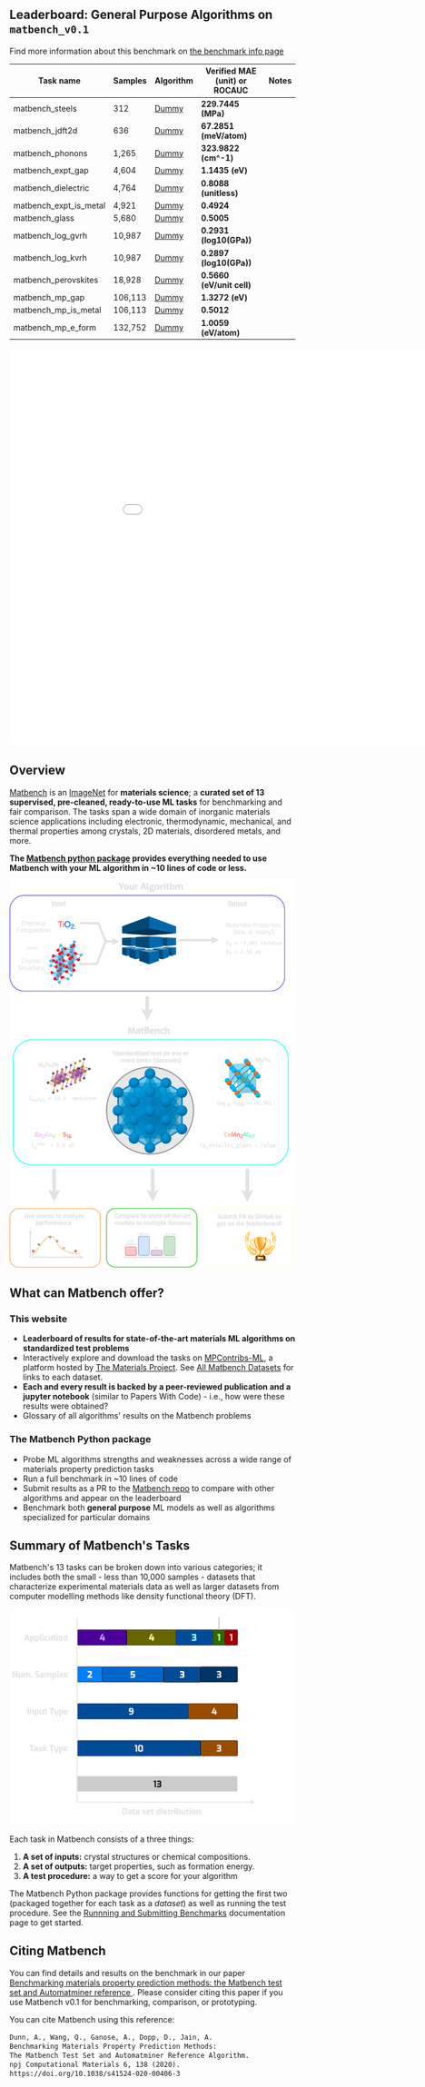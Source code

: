 ## Leaderboard: General Purpose Algorithms on `matbench_v0.1`

Find more information about this benchmark on [the benchmark info page](/Benchmark%20Info/matbench_v0.1)

| Task name | Samples | Algorithm | Verified MAE (unit) or ROCAUC | Notes |
|------------------|---------|-----------|----------------------|-------|
| matbench_steels | 312 | [Dummy](/Full%20Benchmark%20Data/matbench_v0.1_dummy) | **229.7445 (MPa)** |  |
| matbench_jdft2d | 636 | [Dummy](/Full%20Benchmark%20Data/matbench_v0.1_dummy) | **67.2851 (meV/atom)** |  |
| matbench_phonons | 1,265 | [Dummy](/Full%20Benchmark%20Data/matbench_v0.1_dummy) | **323.9822 (cm^-1)** |  |
| matbench_expt_gap | 4,604 | [Dummy](/Full%20Benchmark%20Data/matbench_v0.1_dummy) | **1.1435 (eV)** |  |
| matbench_dielectric | 4,764 | [Dummy](/Full%20Benchmark%20Data/matbench_v0.1_dummy) | **0.8088 (unitless)** |  |
| matbench_expt_is_metal | 4,921 | [Dummy](/Full%20Benchmark%20Data/matbench_v0.1_dummy) | **0.4924** |  |
| matbench_glass | 5,680 | [Dummy](/Full%20Benchmark%20Data/matbench_v0.1_dummy) | **0.5005** |  |
| matbench_log_gvrh | 10,987 | [Dummy](/Full%20Benchmark%20Data/matbench_v0.1_dummy) | **0.2931 (log10(GPa))** |  |
| matbench_log_kvrh | 10,987 | [Dummy](/Full%20Benchmark%20Data/matbench_v0.1_dummy) | **0.2897 (log10(GPa))** |  |
| matbench_perovskites | 18,928 | [Dummy](/Full%20Benchmark%20Data/matbench_v0.1_dummy) | **0.5660 (eV/unit cell)** |  |
| matbench_mp_gap | 106,113 | [Dummy](/Full%20Benchmark%20Data/matbench_v0.1_dummy) | **1.3272 (eV)** |  |
| matbench_mp_is_metal | 106,113 | [Dummy](/Full%20Benchmark%20Data/matbench_v0.1_dummy) | **0.5012** |  |
| matbench_mp_e_form | 132,752 | [Dummy](/Full%20Benchmark%20Data/matbench_v0.1_dummy) | **1.0059 (eV/atom)** |  |



<iframe src="/static/scaled_errors.html" class="is-fullwidth" height="700px" width="1000px" frameBorder="0"> </iframe>

## Overview

[Matbench](https://doi.org/10.1038/s41524-020-00406-3) is an [ImageNet](http://www.image-net.org) for **materials science**; a
**curated set of 13 supervised, pre-cleaned, ready-to-use ML tasks** for benchmarking and fair comparison. The tasks span a wide domain of
inorganic materials science applications including electronic, thermodynamic, mechanical, and thermal properties among crystals, 2D materials,
disordered metals, and more.  

**The [Matbench python package](https://github.com/hackingmaterials/matbench) provides everything needed to use Matbench with your ML algorithm in ~10 lines of code or less.**

![infographic](static/infographic_matbench.png)


## What can Matbench offer?

### This website


- **Leaderboard of results for state-of-the-art materials ML algorithms on standardized test problems**
- Interactively explore and download the tasks on [MPContribs-ML](https://ml.materialsproject.org/browse), a platform hosted by [The Materials Project](https://materialsproject.org). See [All Matbench Datasets](#all-matbench-datasets) for links to each dataset.
- **Each and every result is backed by a peer-reviewed publication and a jupyter notebook** (similar to Papers With Code) - i.e., how were these results were obtained?
- Glossary of all algorithms' results on the Matbench problems


### The Matbench Python package

- Probe ML algorithms strengths and weaknesses across a wide range of materials property prediction tasks
- Run a full benchmark in ~10 lines of code
- Submit results as a PR to the [Matbench repo](https://github.com/hackingmaterials/matbench) to compare with other algorithms and appear on the leaderboard
- Benchmark both **general purpose** ML models as well as algorithms specialized for particular domains


## Summary of Matbench's Tasks

Matbench's 13 tasks can be broken down into various categories; it includes both the small - less than 10,000 samples - datasets that characterize
experimental materials data as well as larger datasets from computer modelling methods like density functional theory (DFT).


![breakdown](static/datasets_breakdown_inverted.png)


Each task in Matbench consists of a three things:

1. **A set of inputs:** crystal structures or chemical compositions.
2. **A set of outputs:** target properties, such as formation energy.
3. **A test procedure:** a way to get a score for your algorithm


The Matbench Python package provides functions for getting the first two (packaged together for each task as a _dataset_) as well as running 
the test procedure. See the [Runnning and Submitting Benchmarks](running_and_submitting_benchmarks.md) documentation page to get started.



## Citing Matbench

You can find details and results on the benchmark in our paper [Benchmarking materials property prediction methods: the Matbench test set and Automatminer reference ](https://doi.org/10.1038/s41524-020-00406-3). 
Please consider citing this paper if you use Matbench v0.1 for benchmarking, comparison, or prototyping.


You can cite Matbench using this reference:

```
Dunn, A., Wang, Q., Ganose, A., Dopp, D., Jain, A. 
Benchmarking Materials Property Prediction Methods: 
The Matbench Test Set and Automatminer Reference Algorithm. 
npj Computational Materials 6, 138 (2020). 
https://doi.org/10.1038/s41524-020-00406-3
```